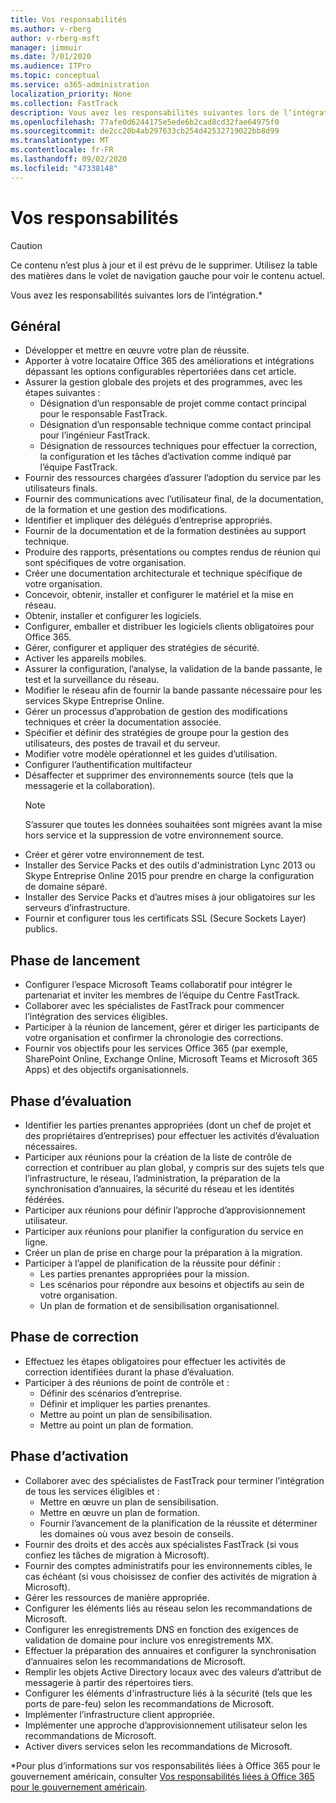 ```yaml
---
title: Vos responsabilités
ms.author: v-rberg
author: v-rberg-msft
manager: jimmuir
ms.date: 7/01/2020
ms.audience: ITPro
ms.topic: conceptual
ms.service: o365-administration
localization_priority: None
ms.collection: FastTrack
description: Vous avez les responsabilités suivantes lors de l’intégration.
ms.openlocfilehash: 77afe0d6244175e5ede6b2cad8cd32fae64975f0
ms.sourcegitcommit: de2cc20b4ab297633cb254d42532719022bb8d99
ms.translationtype: MT
ms.contentlocale: fr-FR
ms.lasthandoff: 09/02/2020
ms.locfileid: "47338148"
---
```

# <a name="your-responsibilities"></a>Vos responsabilités

> [!CAUTION]
> Ce contenu n’est plus à jour et il est prévu de le supprimer. Utilisez la table des matières dans le volet de navigation gauche pour voir le contenu actuel.

Vous avez les responsabilités suivantes lors de l’intégration.\*
  
## <a name="general"></a>Général

- Développer et mettre en œuvre votre plan de réussite.
- Apporter à votre locataire Office 365 des améliorations et intégrations dépassant les options configurables répertoriées dans cet article.  
- Assurer la gestion globale des projets et des programmes, avec les étapes suivantes : 
  - Désignation d’un responsable de projet comme contact principal pour le responsable FastTrack.
  - Désignation d’un responsable technique comme contact principal pour l’ingénieur FastTrack.
  - Désignation de ressources techniques pour effectuer la correction, la configuration et les tâches d’activation comme indiqué par l’équipe FastTrack. 
- Fournir des ressources chargées d’assurer l’adoption du service par les utilisateurs finals. 
- Fournir des communications avec l’utilisateur final, de la documentation, de la formation et une gestion des modifications.
- Identifier et impliquer des délégués d’entreprise appropriés.  
- Fournir de la documentation et de la formation destinées au support technique.  
- Produire des rapports, présentations ou comptes rendus de réunion qui sont spécifiques de votre organisation. 
- Créer une documentation architecturale et technique spécifique de votre organisation.   
- Concevoir, obtenir, installer et configurer le matériel et la mise en réseau.   
- Obtenir, installer et configurer les logiciels.  
- Configurer, emballer et distribuer les logiciels clients obligatoires pour Office 365.  
- Gérer, configurer et appliquer des stratégies de sécurité.
- Activer les appareils mobiles.
- Assurer la configuration, l’analyse, la validation de la bande passante, le test et la surveillance du réseau. 
- Modifier le réseau afin de fournir la bande passante nécessaire pour les services Skype Entreprise Online. 
- Gérer un processus d’approbation de gestion des modifications techniques et créer la documentation associée.  
- Spécifier et définir des stratégies de groupe pour la gestion des utilisateurs, des postes de travail et du serveur. 
- Modifier votre modèle opérationnel et les guides d’utilisation. 
- Configurer l’authentification multifacteur  
- Désaffecter et supprimer des environnements source (tels que la messagerie et la collaboration). 
    > [!NOTE]
    > S’assurer que toutes les données souhaitées sont migrées avant la mise hors service et la suppression de votre environnement source. 
- Créer et gérer votre environnement de test.  
- Installer des Service Packs et des outils d'administration Lync 2013 ou Skype Entreprise Online 2015 pour prendre en charge la configuration de domaine séparé.
- Installer des Service Packs et d’autres mises à jour obligatoires sur les serveurs d’infrastructure. 
- Fournir et configurer tous les certificats SSL (Secure Sockets Layer) publics. 
    
## <a name="initiate-phase"></a>Phase de lancement

- Configurer l’espace Microsoft Teams collaboratif pour intégrer le partenariat et inviter les membres de l’équipe du Centre FastTrack.   
- Collaborer avec les spécialistes de FastTrack pour commencer l’intégration des services éligibles.    
- Participer à la réunion de lancement, gérer et diriger les participants de votre organisation et confirmer la chronologie des corrections.   
- Fournir vos objectifs pour les services Office 365 (par exemple, SharePoint Online, Exchange Online, Microsoft Teams et Microsoft 365 Apps) et des objectifs organisationnels.
    
## <a name="assess-phase"></a>Phase d’évaluation

- Identifier les parties prenantes appropriées (dont un chef de projet et des propriétaires d’entreprises) pour effectuer les activités d’évaluation nécessaires.    
- Participer aux réunions pour la création de la liste de contrôle de correction et contribuer au plan global, y compris sur des sujets tels que l’infrastructure, le réseau, l’administration, la préparation de la synchronisation d’annuaires, la sécurité du réseau et les identités fédérées.   
- Participer aux réunions pour définir l’approche d’approvisionnement utilisateur.  
- Participer aux réunions pour planifier la configuration du service en ligne.    
- Créer un plan de prise en charge pour la préparation à la migration. 
- Participer à l’appel de planification de la réussite pour définir :   
  - Les parties prenantes appropriées pour la mission.  
  - Les scénarios pour répondre aux besoins et objectifs au sein de votre organisation.
  - Un plan de formation et de sensibilisation organisationnel.
    
## <a name="remediate-phase"></a>Phase de correction

- Effectuez les étapes obligatoires pour effectuer les activités de correction identifiées durant la phase d’évaluation. 
- Participer à des réunions de point de contrôle et : 
  - Définir des scénarios d’entreprise.   
  - Définir et impliquer les parties prenantes.
  - Mettre au point un plan de sensibilisation. 
  - Mettre au point un plan de formation.
    
## <a name="enable-phase"></a>Phase d’activation

- Collaborer avec des spécialistes de FastTrack pour terminer l’intégration de tous les services éligibles et :  
  - Mettre en œuvre un plan de sensibilisation.  
  - Mettre en œuvre un plan de formation. 
  - Fournir l’avancement de la planification de la réussite et déterminer les domaines où vous avez besoin de conseils.
- Fournir des droits et des accès aux spécialistes FastTrack (si vous confiez les tâches de migration à Microsoft).  
- Fournir des comptes administratifs pour les environnements cibles, le cas échéant (si vous choisissez de confier des activités de migration à Microsoft).   
- Gérer les ressources de manière appropriée.   
- Configurer les éléments liés au réseau selon les recommandations de Microsoft.  
- Configurer les enregistrements DNS en fonction des exigences de validation de domaine pour inclure vos enregistrements MX.   
- Effectuer la préparation des annuaires et configurer la synchronisation d’annuaires selon les recommandations de Microsoft.
- Remplir les objets Active Directory locaux avec des valeurs d’attribut de messagerie à partir des répertoires tiers.   
- Configurer les éléments d'infrastructure liés à la sécurité (tels que les ports de pare-feu) selon les recommandations de Microsoft.
- Implémenter l’infrastructure client appropriée.  
- Implémenter une approche d’approvisionnement utilisateur selon les recommandations de Microsoft.  
- Activer divers services selon les recommandations de Microsoft.  
    
\*Pour plus d’informations sur vos responsabilités liées à Office 365 pour le gouvernement américain, consulter [Vos responsabilités liées à Office 365 pour le gouvernement américain](US-Gov-appendix-your-responsibilities.md).
  